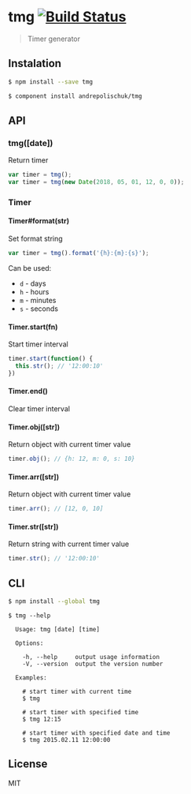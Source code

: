 # tmg [![Build Status](https://travis-ci.org/andrepolischuk/tmg.svg?branch=master)](https://travis-ci.org/andrepolischuk/tmg)

  > Timer generator

## Instalation

```sh
$ npm install --save tmg
```

```sh
$ component install andrepolischuk/tmg
```

## API

### tmg([date])

  Return timer

```js
var timer = tmg();
var timer = tmg(new Date(2018, 05, 01, 12, 0, 0));
```

### Timer

#### Timer#format(str)

  Set format string

```js
var timer = tmg().format('{h}:{m}:{s}');
```

  Can be used:

  * `d` - days
  * `h` - hours
  * `m` - minutes
  * `s` - seconds

#### Timer.start(fn)

  Start timer interval

```js
timer.start(function() {
  this.str(); // '12:00:10'
})
```

#### Timer.end()

  Clear timer interval

#### Timer.obj([str])

  Return object with current timer value

```js
timer.obj(); // {h: 12, m: 0, s: 10}
```

#### Timer.arr([str])

  Return object with current timer value

```js
timer.arr(); // [12, 0, 10]
```

#### Timer.str([str])

  Return string with current timer value

```js
timer.str(); // '12:00:10'
```

## CLI

```sh
$ npm install --global tmg
```

```
$ tmg --help

  Usage: tmg [date] [time]

  Options:

    -h, --help     output usage information
    -V, --version  output the version number  

  Examples:

    # start timer with current time
    $ tmg

    # start timer with specified time
    $ tmg 12:15

    # start timer with specified date and time
    $ tmg 2015.02.11 12:00:00
```

## License

  MIT

